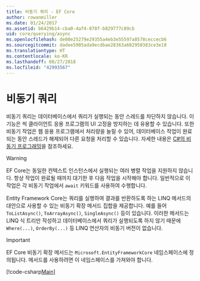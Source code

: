 ```yaml
---
title: 비동기 쿼리 - EF Core
author: rowanmiller
ms.date: 01/24/2017
ms.assetid: b6429b14-cba0-4af4-878f-b829777c89cb
uid: core/querying/async
ms.openlocfilehash: de00e25279e29355a4eb3e55597a8578ceccecb6
ms.sourcegitcommit: dadee5905ada9ecdbae28363a682950383ce3e10
ms.translationtype: HT
ms.contentlocale: ko-KR
ms.lasthandoff: 08/27/2018
ms.locfileid: "42993567"
---
```

# <a name="asynchronous-queries"></a>비동기 쿼리

비동기 쿼리는 데이터베이스에서 쿼리가 실행되는 동안 스레드를 차단하지 않습니다. 이 기능은 씩 클라이언트 응용 프로그램의 UI 고정을 방지하는 데 유용할 수 있습니다. 또한 비동기 작업은 웹 응용 프로그램에서 처리량을 늘릴 수 있어, 데이터베이스 작업이 완료되는 동안 스레드가 해제되어 다른 요청을 처리할 수 있습니다. 자세한 내용은 [C#의 비동기 프로그래밍](https://docs.microsoft.com/dotnet/csharp/async)을 참조하세요.

> [!WARNING]  
> EF Core는 동일한 컨텍스트 인스턴스에서 실행되는 여러 병렬 작업을 지원하지 않습니다. 항상 작업이 완료될 때까지 대기한 후 다음 작업을 시작해야 합니다. 일반적으로 이 작업은 각 비동기 작업에서 `await` 키워드를 사용하여 수행합니다.

Entity Framework Core는 쿼리를 실행하여 결과를 반환하도록 하는 LINQ 메서드의 대안으로 사용할 수 있는 비동기 확장 메서드 집합을 제공합니다. 예를 들어 `ToListAsync()`, `ToArrayAsync()`, `SingleAsync()` 등이 있습니다. 이러한 메서드는 LINQ 식 트리만 작성하고 데이터베이스에서 쿼리가 실행되도록 하지 않기 때문에 `Where(...)`, `OrderBy(...)` 등 LINQ 연산자의 비동기 버전이 없습니다.

> [!IMPORTANT]  
> EF Core 비동기 확장 메서드는 `Microsoft.EntityFrameworkCore` 네임스페이스에 정의됩니다. 메서드를 사용하려면 이 네임스페이스를 가져와야 합니다.

[!code-csharp[Main](../../../samples/core/Querying/Querying/Async/Sample.cs#Sample)]
